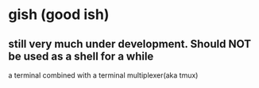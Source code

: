# gish (good ish)
## still very much under development. Should NOT be used as a shell for a while
a terminal combined with a terminal multiplexer(aka tmux)
